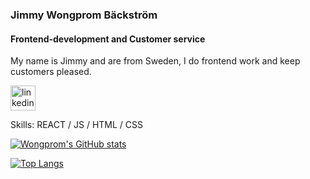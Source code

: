 ### Jimmy Wongprom Bäckström
#### Frontend-development and Customer service
My name is Jimmy and are from Sweden, I do frontend work and keep customers pleased.

[<img src='https://cdn.jsdelivr.net/npm/simple-icons@3.0.1/icons/linkedin.svg' alt='linkedin' height='40'>](https://www.linkedin.com/in/jimmy-backstrom/)  

Skills:  REACT / JS / HTML / CSS

[![Wongprom's GitHub stats](https://github-readme-stats.vercel.app/api?username=wongprom&theme=radical&show_icons=true)](https://github.com/wongprom/github-readme-stats)


[![Top Langs](https://github-readme-stats.vercel.app/api/top-langs/?username=wongprom&layout=compact&theme=radical&langs_count=8)](https://github.com/wongprom/github-readme-stats)

<!--
**wongprom/wongprom** is a ✨ _special_ ✨ repository because its `README.md` (this file) appears on your GitHub profile.

Here are some ideas to get you started:

- 🔭 I’m currently working on ...
- 🌱 I’m currently learning ...
- 👯 I’m looking to collaborate on ...
- 🤔 I’m looking for help with ...
- 💬 Ask me about ...
- 📫 How to reach me: ...
- 😄 Pronouns: ...
- ⚡ Fun fact: ...
-->
